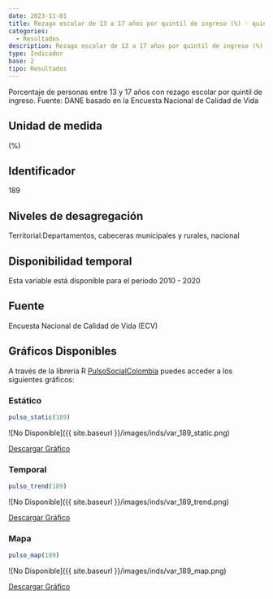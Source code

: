 ```yaml
---
date: 2023-11-01
title: Rezago escolar de 13 a 17 años por quintil de ingreso (%) - quintil 4 (dpto)
categories:
  - Resultados
description: Rezago escolar de 13 a 17 años por quintil de ingreso (%) - quintil 4
type: Indicador
base: 2
tipo: Resultados
--- 
```


Porcentaje de personas entre 13 y 17 años con rezago escolar por quintil de ingreso.
Fuente: DANE basado en la Encuesta Nacional de Calidad de Vida

## Unidad de medida
(%)

## Identificador
189

## Niveles de desagregación
Territorial:Departamentos, cabeceras municipales y rurales, nacional

## Disponibilidad temporal
Esta variable está disponible para el periodo 2010 - 2020

## Fuente
Encuesta Nacional de Calidad de Vida (ECV)

## Gráficos Disponibles

A través de la libreria R [PulsoSocialColombia](https://github.com/pulsosocialcolombia/PulsoSocialColombia) puedes acceder a los siguientes gráficos:

### Estático

``` R
pulso_static(189)
```

![No Disponible]({{ site.baseurl }}/images/inds/var_189_static.png)

<a href='{{ site.baseurl }}/images/inds/var_189_static.png'>Descargar Gráfico</a>

### Temporal

``` R
pulso_trend(189)
```

![No Disponible]({{ site.baseurl }}/images/inds/var_189_trend.png)

<a href='{{ site.baseurl }}/images/inds/var_189_trend.png'>Descargar Gráfico</a>

### Mapa

``` R
pulso_map(189)
```

![No Disponible]({{ site.baseurl }}/images/inds/var_189_map.png)

<a href='{{ site.baseurl }}/images/inds/var_189_map.png'>Descargar Gráfico</a>